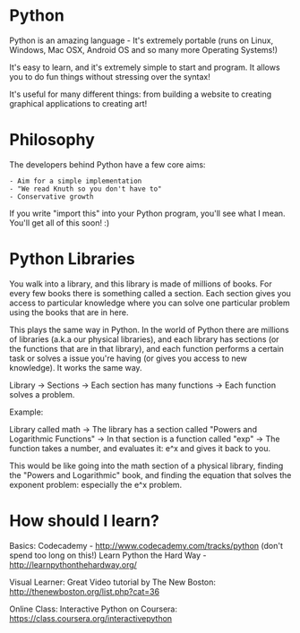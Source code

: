 Python
=====

Python is an amazing language - It's extremely portable (runs on Linux, Windows, Mac OSX, Android OS and so many more Operating Systems!)

It's easy to learn, and it's extremely simple to start and program. It allows you to do fun things without stressing over the syntax!

It's useful for many different things: from building a website to creating graphical applications to creating art!

Philosophy
=====

The developers behind Python have a few core aims:
    
    - Aim for a simple implementation
    - "We read Knuth so you don't have to"
    - Conservative growth

If you write "import this" into your Python program, you'll see what I mean. You'll get all of this soon! :)

Python Libraries
=====

You walk into a library, and this library is made of millions of books. For every few books there is something called a section. Each section gives you access to particular knowledge where you can solve one particular problem using the books that are in here. 

This plays the same way in Python. In the world of Python there are millions of libraries (a.k.a our physical libraries), and each library has sections (or the functions that are in that library), and each function performs a certain task or solves a issue you're having (or gives you access to new knowledge). It works the same way.

Library -> Sections -> Each section has many functions -> Each function solves a problem.

Example:

Library called math -> The library has a section called "Powers and Logarithmic Functions" -> In that section is a function called "exp" -> The function takes a number, and evaluates it: e^x and gives it back to you.

This would be like going into the math section of a physical library, finding the "Powers and Logarithmic" book, and finding the equation that solves the exponent problem: especially the e^x problem.

How should I learn?
=====

Basics:
Codecademy - http://www.codecademy.com/tracks/python (don't spend too long on this!)
Learn Python the Hard Way - http://learnpythonthehardway.org/

Visual Learner:
Great Video tutorial by The New Boston: http://thenewboston.org/list.php?cat=36

Online Class:
Interactive Python on Coursera: https://class.coursera.org/interactivepython